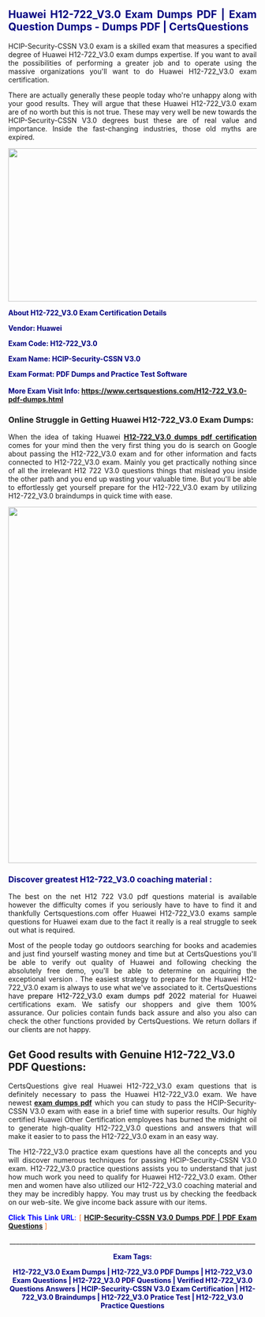 <h2 style="text-align: justify;"><span style="color: #000080;">Huawei H12-722_V3.0 Exam Dumps PDF | Exam Question Dumps - Dumps PDF | CertsQuestions</span></h2>
<p style="text-align: justify;">HCIP-Security-CSSN V3.0 exam is a skilled exam that measures a specified degree of Huawei  H12-722_V3.0 exam dumps expertise. If you want to avail the possibilities of performing a greater job and to operate using the massive organizations you'll want to do Huawei H12-722_V3.0 exam certification.</p>
<p style="text-align: justify;">There are actually generally these people today who're unhappy along with your good results. They will argue that these Huawei  H12-722_V3.0 exam are of no worth but this is not true. These may very well be new towards the HCIP-Security-CSSN V3.0 degrees bust these are of real value and importance. Inside the fast-changing industries, those old myths are expired.</p>
<p><img style="display: block; margin-left: auto; margin-right: auto;" src="https://i.imgur.com/eaP4ae9.png" width="840" height="310" /></p>
<p><span style="color: #000080;"><strong>About H12-722_V3.0 Exam Certification Details</strong></span></p>
<p><span style="color: #000080;"><strong>Vendor: Huawei<br /></strong></span></p>
<p><span style="color: #000080;"><strong>Exam Code: H12-722_V3.0</strong></span></p>
<p><span style="color: #000080;"><strong>Exam Name: HCIP-Security-CSSN V3.0</strong></span></p>
<p><span style="color: #000080;"><strong>Exam Format: PDF Dumps and Practice Test Software<br /><br />More Exam Visit Info: <span style="color: #ff6600;"><a href="https://www.certsquestions.com/H12-722_V3.0-pdf-dumps.html">https://www.certsquestions.com/H12-722_V3.0-pdf-dumps.html</a></span></strong></span></p>
<h3>Online Struggle in Getting Huawei H12-722_V3.0 Exam Dumps:</h3>
<p style="text-align: justify;">When the idea of taking Huawei <a href="https://www.certsquestions.com/H12-722_V3.0-pdf-dumps.html"><strong> H12-722_V3.0 dumps pdf certification</strong></a> comes for your mind then the very first thing you do is search on Google about passing the H12-722_V3.0 exam and for other information and facts connected to H12-722_V3.0 exam. Mainly you get practically nothing since of all the irrelevant H12 722 V3.0 questions things that mislead you inside the other path and you end up wasting your valuable time. But you'll be able to effortlessly get yourself prepare for the H12-722_V3.0 exam by utilizing H12-722_V3.0 braindumps in quick time with ease.</p>
<p><a href="https://www.certsquestions.com/H12-722_V3.0-pdf-dumps.html"><img style="display: block; margin-left: auto; margin-right: auto;" src="https://i.imgur.com/pxhoKQ2.png" width="720" /></a></p>
<h3><span style="color: #000080;">Discover greatest  H12-722_V3.0 coaching material :</span></h3>
<p style="text-align: justify;">The best on the net H12 722 V3.0 pdf questions material is available however the difficulty comes if you seriously have to have to find it and thankfully Certsquestions.com offer Huawei H12-722_V3.0 exams sample questions for Huawei  exam due to the fact it really is a real struggle to seek out what is required.</p>
<p style="text-align: justify;">Most of the people today go outdoors searching for books and academies and just find yourself wasting money and time but at CertsQuestions you'll be able to verify out quality of Huawei  and following checking the absolutely free demo, you'll be able to determine on acquiring the exceptional version . The easiest strategy to prepare for the Huawei H12-722_V3.0 exam is always to use what we've associated to it. CertsQuestions have <span style="color: #000000;">prepare H12-722_V3.0 exam dumps pdf 2022</span> material for Huawei certifications exam. We satisfy our shoppers and give them 100% assurance. Our policies contain funds back assure and also you also can check the other functions provided by CertsQuestions. We return dollars if our clients are not happy.</p>
<h2>Get Good results with Genuine H12-722_V3.0 PDF Questions:</h2>
<p style="text-align: justify;">CertsQuestions give real Huawei H12-722_V3.0 exam questions that is definitely necessary to pass the Huawei  H12-722_V3.0 exam. We have newest<strong>&nbsp;<a href="https://www.certsquestions.com/">exam dumps pdf</a></strong>&nbsp;which you can study to pass the HCIP-Security-CSSN V3.0 exam with ease in a brief time with superior results. Our highly certified Huawei Other Certification employees has burned the midnight oil to generate high-quality H12-722_V3.0 questions and answers that will make it easier to to pass the H12-722_V3.0 exam in an easy way.</p>
<p style="text-align: justify;">The H12-722_V3.0 practice exam questions have all the concepts and you will discover numerous techniques for passing HCIP-Security-CSSN V3.0 exam. H12-722_V3.0 practice questions assists you to understand that just how much work you need to qualify for Huawei  H12-722_V3.0 exam. Other men and women have also utilized our H12-722_V3.0 coaching material and they may be incredibly happy. You may trust us by checking the feedback on our web-site. We give income back assure with our items.</p>
<p style="text-align: justify;"><span style="color: #0000ff;"><strong>Click This Link URL</strong>:</span> <span style="color: #ff6600;">[ <strong><a href="https://www.certsquestions.com/huawei-other-certification-certification.html">HCIP-Security-CSSN V3.0 Dumps PDF | PDF Exam Questions</a></strong> ]</span></p>
<p style="text-align: center;">______________________________________________________________________________</p>
<p style="text-align: center;"><span style="color: #000080;"><strong>Exam Tags:</strong></span></p>
<p style="text-align: center;"><span style="color: #000080;"><strong>H12-722_V3.0 Exam Dumps | H12-722_V3.0 PDF Dumps | H12-722_V3.0 Exam Questions | H12-722_V3.0 PDF Questions | Verified H12-722_V3.0 Questions Answers | HCIP-Security-CSSN V3.0 Exam Certification | H12-722_V3.0 Braindumps | H12-722_V3.0 Pratice Test | H12-722_V3.0 Practice Questions</strong></span></p>
